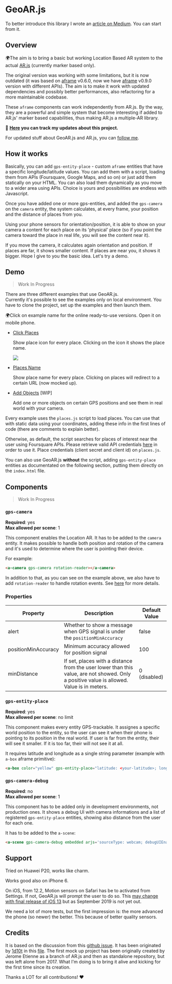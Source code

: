 # GeoAR.js

To better introduce this library I wrote an [article on Medium](https://medium.com/chialab-open-source/location-based-gps-augmented-reality-on-the-web-7a540c515b3c). You can start from it.

## Overview

🌍The aim is to bring a basic but working Location Based AR system to the actual [AR.js](https://github.com/jeromeetienne/AR.js/) (currently marker based only).

The original version was working with some limitations, but it is now outdated (it was based on [aframe](https://aframe.io/) v0.6.0, now we have [aframe](https://aframe.io/) v0.9.0 version with different APIs).
The aim is to make it work with updated dependencies and possibly better performances, also refactoring for a more maintainable codebase.

These `aframe` components can work independently from AR.js. By the way, they are a powerful and simple system that become interesting if added to AR.js' marker based capabilities, thus making AR.js a multiple-AR library.

🚀 **[Here](./CHANGELOG.md) you can track my updates about this project.**

For updated stuff about GeoAR.js and AR.js, you can [follow me](https://twitter.com/nicolocarp).

## How it works

Basically, you can add `gps-entity-place` - custom `aframe` entities that have a specific longitude/latitude values. You can add them with a script, loading them from APIs (Foursquare, Google Maps, and so on) or just add them statically on your HTML. You can also load them dynamically as you move to a wider area using APIs. Choice is yours and possibilities are endless with Javascript.

Once you have added one or more gps-entities, and added the `gps-camera` on the `camera` entity, the system calculates, at every frame, your position and the distance of places from you. 

Using your phone sensors for orientation/position, it is able to show on your camera a content for each place on its 'physical' place (so if you point the camera toward the place in real life, you will see the content near it).

If you move the camera, it calculates again orientation and position. If places are far, it shows smaller content. If places are near you, it shows it bigger.
Hope I give to you the basic idea. Let's try a demo.

## Demo

>Work In Progress

There are three different examples that use GeoAR.js.  
Currently it's possible to see the examples only on local environment. You have to clone the project, set up the examples and then launch them.  

🌍Click on example name for the online ready-to-use versions. Open it on mobile phone.

- [Click Places](https://nicolo-carpignoli.herokuapp.com/examples/basic.html) 

    Show place icon for every place. Clicking on the icon it shows the place name.

    <img src="docs/click-places.gif">
- [Places Name](https://nicolo-carpignoli.herokuapp.com/examples/places-name) 

    Show place name for every place. Clicking on places will redirect to a certain URL (now mocked up).
- [Add Objects](./examples/add-objects/) [WIP]
    
    Add one or more objects on certain GPS positions and see them in real world with your camera.

Every example uses the `places.js` script to load places. You can use that with static data using your coordinates, adding these info in the first lines of code (there are comments to explain better).

Otherwise, as default, the script searches for places of interest near the user using Foursquare APIs. Please retrieve valid API credentials [here](https://developer.foursquare.com/) in order to use it. Place credentials (client secret and client id) on `places.js`.

You can also use GeoAR.js **without** the script, adding `gps-entity-place` entities as documentated on the following section, putting them directly on the `index.html` file.

## Components

>Work In Progress

### `gps-camera`

**Required**: yes  
**Max allowed per scene**: 1

This component enables the Location AR. It has to be added to the `camera` entity.
It makes possible to handle both position and rotation of the camera and it's used to determine where the user is pointing their device.

For example:

```HTML
<a-camera gps-camera rotation-reader></a-camera>
```

In addition to that, as you can see on the example above, we also have to add `rotation-reader` to handle rotation events. See [here](https://aframe.io/docs/0.9.0/components/camera.html#reading-position-or-rotation-of-the-camera) for more details.


### Properties

| Property   | Description | Default Value |
|------------|-------------------------------------------------------------------------------------------------------------------------------------------------------------------------------------------------------------------------------------------------------------------------------------|---------------|
| alert     | Whether to show a message when GPS signal is under the `positionMinAccuracy`                  | false |                                                                                                                                                                        | true          |
| positionMinAccuracy        | Minimum accuracy allowed for position signal    | 100 |
| minDistance        | If set, places with a distance from the user lower than this value, are not showed. Only a positive value is allowed. Value is in meters.    | 0 (disabled) |

### `gps-entity-place`

**Required**: yes  
**Max allowed per scene**: no limit

This component makes every entity GPS-trackable. It assignes a specific world position to the entity, so the user can see it when their phone is pointing to its position in the real world. If user is far from the entity, their will see it smaller. If it is too far, their will not see it at all.

It requires latitude and longitude as a single string parameter (example with `a-box` aframe primitive):

```HTML
<a-box color="yellow" gps-entity-place="latitude: <your-latitude>; longitude: <your-longitude>"/>
```

### `gps-camera-debug`

**Required**: no  
**Max allowed per scene**: 1

This component has to be added only in development environments, not production ones.
It shows a debug UI with camera informations and a list of registered `gps-entity-place` entities, showing also distance from the user for each one.

It has to be added to the `a-scene`:

```HTML
<a-scene gps-camera-debug embedded arjs='sourceType: webcam; debugUIEnabled: false;'></a-scene>
```

## Support

Tried on Huawei P20, works like charm.

Works good also on iPhone 6.

On iOS, from 12.2, Motion sensors on Safari has be to activated from Settings. If not, GeoAR.js will prompt the user to do so.
This [may change with final release of iOS 13](https://developer.apple.com/documentation/safari_release_notes/safari_13_beta_6_release_notes) but as September 2019 is not yet out.

We need a lot of more tests, but the first impression is: the more advanced the phone (so newer) the better. This because of better quality sensors.

## Credits

It is based on the discussion from this [github issue](https://github.com/jeromeetienne/AR.js/issues/190).
It has been originated by [1d10t](https://github.com/1d10t) in this [file](https://1d10t.github.io/test/phills-sphere.html).
The first mock up project has been originally created by Jerome Etienne as a branch of AR.js and then as standalone repository, but was left alone from 2017. 
What I'm doing is to bring it alive and kicking for the first time since its creation.

Thanks a LOT for all contributions! ❤️

